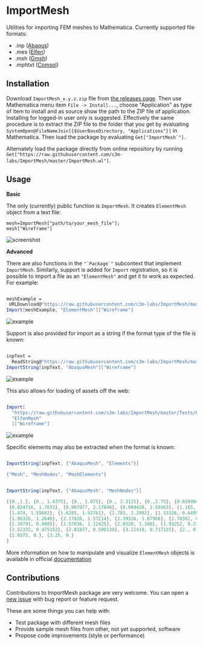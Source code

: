 # ImportMesh
Utilities for importing FEM meshes to Mathematica. Currently supported file formats:

 - .inp ([Abaqus](https://www.3ds.com/products-services/simulia/products/abaqus/))
 - .mes ([Elfen](http://www.rockfieldglobal.com/))
 - .msh ([Gmsh](http://gmsh.info/))
 - .mphtxt ([Comsol](https://www.comsol.com/))

## Installation

Download `ImportMesh_x.y.z.zip` file from [the releases page](https://github.com/c3m-labs/ImportMesh/releases). 
Then use Mathematica menu item `File -> Install...`, choose "Application" as type of item to install and as 
source show the path to the ZIP file of application. Installing for logged-in user only is suggested. 
Effectively the same procedure is to extract the ZIP file to the folder that you get by evaluating
`SystemOpen@FileNameJoin[{$UserBaseDirectory, "Applications"}]` in Mathematica. 
Then load the package by evaluating ``Get["ImportMesh`"]``.

Alternately load the package directly from online repository by running `Get["https://raw.githubusercontent.com/c3m-labs/ImportMesh/master/ImportMesh.wl"]`.

## Usage

**Basic**

The only (currently) public function is  `ImportMesh`. It creates `ElementMesh` object from a text file:

    mesh=ImportMesh["path/to/your_mesh_file"];
    mesh["Wireframe"]

![screenshot](https://imgur.com/aq92uqA.gif "Geometry source: https://grabcad.com/library/goose-2")

**Advanced**

There are also functions in the ``"`Package`"`` subcontext that implement `ImportMesh`. 
Similarly, support is added for `Import` registration, so it is possible to import a file as an `"ElementMesh"` and get it to work as expected. 
For example:

```mathematica

meshExample =
 URLDownload@"https://raw.githubusercontent.com/c3m-labs/ImportMesh/master/Tests/Gmsh/box_H1.msh";
Import[meshExample, "ElementMesh"]["Wireframe"]
```

![example](https://i.stack.imgur.com/IAazP.png "Import base")

Support is also provided for import as a string if the format type of the file is known:

```mathematica

inpText =
  ReadString@"https://raw.githubusercontent.com/c3m-labs/ImportMesh/master/Tests/Abaqus/nle1xf4f.inp";
ImportString[inpText, "AbaqusMesh"]["Wireframe"]
```

![example](https://i.stack.imgur.com/4cBAV.png "Import string")

This also allows for loading of assets off the web:

```mathematica

Import[
  "https://raw.githubusercontent.com/c3m-labs/ImportMesh/master/Tests/Elfen/disc_Q1.mes",
  "ElfenMesh"
  ]["Wireframe"]
```

![example](https://i.stack.imgur.com/EqN8o.png "Import web")

Specific elements may also be extracted when the format is known:

```mathematica

ImportString[inpText, {"AbaqusMesh", "Elements"}]

{"Mesh", "MeshNodes", "MeshElements"}
```

```mathematica

ImportString[inpText, {"AbaqusMesh", "MeshNodes"}]

{{0.,1.}, {0., 1.4375}, {0., 1.875}, {0., 2.3125}, {0.,2.75}, {0.659994, 0.932966}, {0.742355, 1.34813},
 {0.824716, 1.7633}, {0.907077, 2.17846}, {0.989438, 2.59363}, {1.165,  0.81283}, {1.3195, 1.18442},
 {1.474, 1.55602}, {1.6285, 1.92761}, {1.783, 2.2992}, {1.53326, 0.649529}, {1.74826, 0.957066},
 {1.96326, 1.2646}, {2.17826, 1.57214}, {2.39326, 1.87968}, {1.78302, 0.453}, {2.04547, 0.67675},
 {2.30791, 0.9005}, {2.57036, 1.12425}, {2.8328, 1.348}, {1.93252, 0.233178}, {2.22794, 0.354165}, 
 {2.52335, 0.475152}, {2.81877, 0.596139}, {3.11419, 0.717125}, {2., 0.}, {2.3125, 0.}, {2.625, 0.},
 {2.9375, 0.}, {3.25, 0.}
}

  ```

More information on how to manipulate and visualize `ElementMesh` objects is available in official [documentation](https://reference.wolfram.com/language/FEMDocumentation/tutorial/ElementMeshVisualization.html)

## Contributions

Contributions to ImportMesh package are very welcome. You can open a [new issue](https://github.com/c3m-labs/ImportMesh/issues/new) with bug report or feature request.

These are some things you can help with:

 - Test package with different mesh files
 - Provide sample mesh files from other, not yet supported, software
 - Propose code improvements (style or performance)
